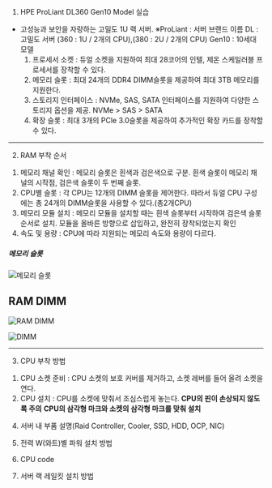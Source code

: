 1.	HPE ProLiant DL360 Gen10 Model 실습
- 고성능과 보안을 자랑하는 고밀도 1U 랙 서버.
  ※ProLiant : 서버 브랜드 이름
    DL : 고밀도 서버 (360 : 1U / 2개의 CPU),(380 : 2U / 2개의 CPU)
    Gen10 : 10세대 모델
  1) 프로세서 소켓 : 듀얼 소켓을 지원하여 최대 28코어의 인텔, 제온 스케일러블 프로세서를 장착할 수 있다.
  2) 메모리 슬롯 : 최대 24개의 DDR4 DIMM슬롯을 제공하여 최대 3TB 메모리를 지원한다.
  3) 스토리지 인터페이스 : NVMe, SAS, SATA 인터페이스를 지원하여 다양한 스토리지 옵션을 제공. NVMe > SAS > SATA
  4) 확장 슬롯 : 최대 3개의 PCle 3.0슬롯을 제공하여 추가적인 확장 카드를 장착할 수 있다.
---

2.	RAM 부착 순서 
  1) 메모리 채널 확인 : 메모리 슬롯은 흰색과 검은색으로 구분. 흰색 슬롯이 메모리 채널의 시작점, 검은색 슬롯이 두 번째 슬롯.
  2) CPU별 슬롯 : 각 CPU는 12개의 DIMM 슬롯을 제어한다. 따라서 듀얼 CPU 구성에는 총 24개의 DIMM슬롯을 사용할 수 있다.(총2개CPU)
  3) 메모리 모듈 설치 : 메모리 모듈을 설치할 때는 흰색 슬롯부터 시작하여 검은색 슬롯 순서로 설치. 모듈을 올바른 방향으로 삽입하고, 완전히 장착되었는지 확인
  4) 속도 및 용량 : CPU에 따라 지원되는 메모리 속도와 용량이 다르다.

##### 메모리 슬롯

![메모리 슬롯](https://github.com/user-attachments/assets/9681a8ee-9b41-41ac-ad01-01638e0e0ac8)


## RAM DIMM 

![RAM DIMM](https://github.com/user-attachments/assets/47ed884a-cedf-41a2-b011-3d36642b9f50)


![DIMM](https://github.com/user-attachments/assets/cbf0412c-6f96-468e-88df-37a0f1c9935c)

---
3.	CPU 부착 방법
  1) CPU 소켓 준비 : CPU 소켓의 보호 커버를 제거하고, 소켓 레버를 들어 올려 소켓을 연다.
  2) CPU 설치 : CPU를 소켓에 맞춰서 조심스럽게 놓는다. **CPU의 핀이 손상되지 않도록 주의** **CPU의 삼각형 마크와 소켓의 삼각형 마크를 맞춰 설치**
4.	서버 내 부품 설명(Raid Controller, Cooler, SSD, HDD, OCP, NIC)

5.	전력 W(와트)별 파워 설치 방법 

6.	CPU code 

7.	서버 랙 레일킷 설치 방법
